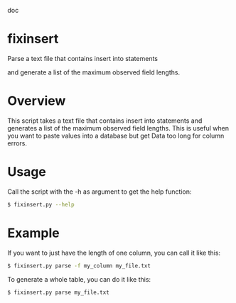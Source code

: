 doc
# fixinsert

Parse a text file that contains insert into statements

and generate a list of the maximum observed field lengths.

# Overview

This script takes a text file that contains insert into statements
and generates a list of the maximum observed field lengths.
This is useful when you want to paste values into a database
but get Data too long for column errors.

# Usage

Call the script with the -h as argument to get the help function:

```bash
$ fixinsert.py --help
```

# Example

If you want to just have the length of one column, you can call it like this:

```bash
$ fixinsert.py parse -f my_column my_file.txt
```

To generate a whole table, you can do it like this:

```bash
$ fixinsert.py parse my_file.txt
```
